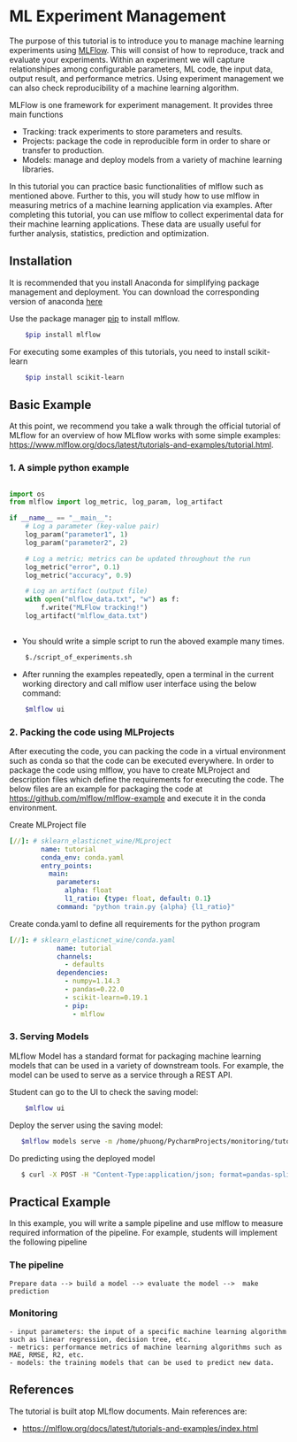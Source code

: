 # ML Experiment Management

The purpose of this tutorial is to introduce you to manage machine learning experiments using [MLFlow](https://mlflow.org/). This will consist of how to reproduce, track and evaluate your experiments. Within an experiment we will capture  relationshipes among configurable parameters, ML code, the input data, output result, and performance metrics. Using experiment management we can also check reproducibility of a machine learning algorithm. 

MLFlow is one framework for experiment management. It provides three main functions

- Tracking: track experiments to store parameters and results.
- Projects: package the code in reproducible form in order to share or transfer to production.
- Models: manage and deploy models from a variety of machine learning libraries.

In this tutorial you can practice basic functionalities of mlflow such as mentioned above. Further to this, you will study how to use mlflow in measuring 
metrics of a machine learning application via examples. After completing this tutorial, you can use mlflow to collect experimental data for their machine learning applications. 
These data are usually useful for further analysis, statistics, prediction and optimization.  

## Installation
It is recommended that you install Anaconda for simplifying package management and deployment. You can download the corresponding version of anaconda [here](https://www.anaconda.com/distribution)

Use the package manager [pip](https://pip.pypa.io/en/stable/) to install mlflow.

```bash
    $pip install mlflow
```

For executing some examples of this tutorials, you need to install scikit-learn

```bash
    $pip install scikit-learn
```

## Basic Example
At this point, we recommend you take a walk through the official tutorial of MLflow for an overview of how MLflow works with some simple examples: <https://www.mlflow.org/docs/latest/tutorials-and-examples/tutorial.html>. 

### 1. A simple python example 

```python

import os
from mlflow import log_metric, log_param, log_artifact

if __name__ == "__main__":
    # Log a parameter (key-value pair)
    log_param("parameter1", 1)
    log_param("parameter2", 2)

    # Log a metric; metrics can be updated throughout the run
    log_metric("error", 0.1)
    log_metric("accuracy", 0.9)

    # Log an artifact (output file)
    with open("mlflow_data.txt", "w") as f:
        f.write("MLFlow tracking!")
    log_artifact("mlflow_data.txt")
    
```


* You should write a simple script to run the aboved example many times.
```bash
    $./script_of_experiments.sh
```

* After running the examples repeatedly, open a terminal in the current working directory and call mlflow user interface using the below command:
```bash
    $mlflow ui
```


### 2. Packing the code using MLProjects
After executing the code, you can packing the code in a virtual environment such as conda so that the code can be executed everywhere. In order to package the code using mlflow, you have to create MLProject and description files which define the requirements for executing the code. The below files are an example for packaging the code at <https://github.com/mlflow/mlflow-example> and execute it in the conda environment. 

Create MLProject file
```yaml
[//]: # sklearn_elasticnet_wine/MLproject
        name: tutorial
        conda_env: conda.yaml
        entry_points: 
          main:  
            parameters:    
              alpha: float   
              l1_ratio: {type: float, default: 0.1}  
            command: "python train.py {alpha} {l1_ratio}"
```
Create conda.yaml to define all requirements for the python program
```yaml
[//]: # sklearn_elasticnet_wine/conda.yaml
            name: tutorial
            channels:  
              - defaults
            dependencies:  
              - numpy=1.14.3  
              - pandas=0.22.0  
              - scikit-learn=0.19.1  
              - pip:    
                - mlflow            
```


### 3. Serving Models
MLflow Model has a standard format for packaging machine learning models that can be used in a variety of downstream tools.
For example, the model can be used to serve as a service through a REST API. 

Student can go to the UI to check the saving model:
```bash
    $mlflow ui
```

Deploy the server using the saving model:
```bash
   $mlflow models serve -m /home/phuong/PycharmProjects/monitoring/tutorial2/examples/mlruns/0/79936866205949f0843a941829e59f0a/artifacts/model -p 1234
```      
Do predicting using the deployed model
```bash
   $ curl -X POST -H "Content-Type:application/json; format=pandas-split" --data '{"columns":["alcohol", "chlorides", "citric acid", "ddity", "free sulfur dioxide", "pH", "residual sugar", "sulphates", "total sulfur dioxide", "volatile acidity"],"data":[[12.8, 0.029, 0.48, 0.98, 6.2, 29, 3.33, 1.2, 0.39, 75, 0.66]]}' http://127.0.0.1:1234/invocations
```

## Practical Example
In this example, you will write a sample pipeline and use mlflow to measure required information of the pipeline. For example, students will implement the following pipeline 

### The pipeline

    Prepare data --> build a model --> evaluate the model -->  make prediction

### Monitoring

    - input parameters: the input of a specific machine learning algorithm such as linear regression, decision tree, etc.
    - metrics: performance metrics of machine learning algorithms such as MAE, RMSE, R2, etc.
    - models: the training models that can be used to predict new data. 



## References
The tutorial is built atop MLflow documents. Main references are:
* https://mlflow.org/docs/latest/tutorials-and-examples/index.html

